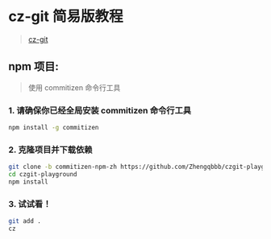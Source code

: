 # cz-git 简易版教程
> [cz-git](https://github.com/Zhengqbbb/cz-git)

## npm 项目:
> 使用 commitizen 命令行工具

### 1. 请确保你已经全局安装 commitizen 命令行工具
```bash
npm install -g commitizen
``` 

### 2. 克隆项目并下载依赖
```bash
git clone -b commitizen-npm-zh https://github.com/Zhengqbbb/czgit-playground.git
cd czgit-playground
npm install
```

### 3. 试试看！
```bash
git add .
cz
```
